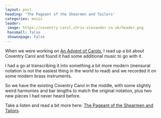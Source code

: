 ```yaml
---
layout: post
heading: 'The Pageant of the Shearmen and Tailors'
categories: music
leader:
 image: https://coventry-carol.chris-alexander.co.uk/header.png
 hassmall: false
 showonpage: false
---
```


When we were working on [An Advent of Carols](https://chris-alexander.co.uk/on-engineering/music/advent-of-carols/), I read up a bit about Coventry Carol and found it had some additional music to go with it.

I had a go at transcribing it into something a bit more modern (mensural notation is not the easiest thing in the world to read) and we recorded it on some modern brass instruments.

So we have the existing Coventry Carol in the middle, with some slightly weird harmonies and bar lengths to match the original notation, plus two new pieces I had never heard before.

Take a listen and read a bit more here: [The Pageant of the Shearmen and Tailors](https://coventry-carol.chris-alexander.co.uk/).